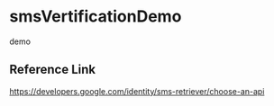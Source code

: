 # smsVertificationDemo
demo


## Reference Link

https://developers.google.com/identity/sms-retriever/choose-an-api
